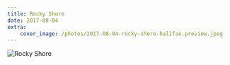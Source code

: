 ```yaml
---
title: Rocky Shore
date: 2017-08-04
extra:
    cover_image: /photos/2017-08-04-rocky-shore-halifax.preview.jpeg
---
```


![Rocky Shore](/photos/2017-08-04-rocky-shore-halifax.jpeg)
